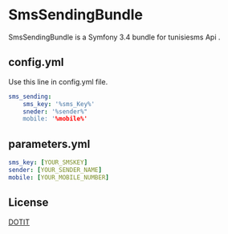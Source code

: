 # SmsSendingBundle

SmsSendingBundle is a Symfony 3.4 bundle for tunisiesms Api .

## config.yml

Use this line in config.yml file.

```yml
sms_sending:
    sms_key: '%sms_Key%'
    sneder: '%sender%"
    mobile: '%mobile%'
```

## parameters.yml

```yml
sms_key: [YOUR_SMSKEY]
sender: [YOUR_SENDER_NAME]
mobile: [YOUR_MOBILE_NUMBER]
```


## License
[DOTIT](http://www.dotit-corp.com/)
